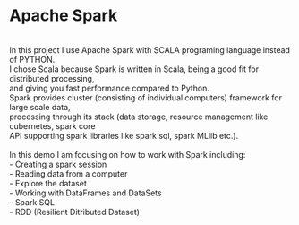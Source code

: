 # Apache Spark
</br>
In this project I use Apache Spark with SCALA programing language instead of PYTHON.</br>
I chose Scala because Spark is written in Scala, being a good fit for distributed processing,</br>
and giving you fast performance compared to Python.</br>
Spark provides cluster (consisting of individual computers) framework for large scale data,   </br>
processing  through its stack (data storage, resource management like cubernetes, spark core  </br>
API supporting spark libraries like spark sql, spark MLlib etc.).</br>
</br>
In this demo I am focusing on how to work with Spark including:</br>
                               - Creating a spark session</br>
                               - Reading data from a computer</br>
                               - Explore the dataset</br>
                               - Working with DataFrames and DataSets</br>
                               - Spark SQL</br>
                               - RDD (Resilient Ditributed Dataset)</br>
